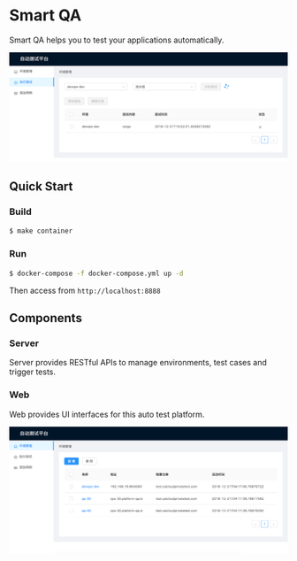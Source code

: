# Smart QA

Smart QA helps you to test your applications automatically.

![UI Screenshot](./docs/images/screenshot2.png)

## Quick Start

### Build

```bash
$ make container
```

### Run

```bash
$ docker-compose -f docker-compose.yml up -d
```

Then access from `http://localhost:8888`

## Components

### Server

Server provides RESTful APIs to manage environments, test cases and trigger tests.

### Web

Web provides UI interfaces for this auto test platform.

![UI Screenshot](./docs/images/screenshot.png)